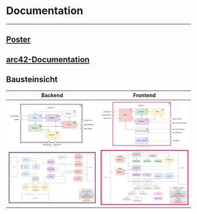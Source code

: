 # Documentation
---

## [Poster](https://github.com/Subletic/Documentation/blob/main/Poster/Projektposter_2024.pdf)

## [arc42-Documentation](https://github.com/Subletic/Documentation/blob/main/arc42_Documentation.html)

## Bausteinsicht
| Backend | Frontend |
|---|---|
|![Backend_1](https://github.com/Subletic/Documentation/blob/main/img/Bausteinsicht_1_Backend.drawio.svg)|![Frontend_1](https://github.com/Subletic/Documentation/blob/main/img/Bausteinsicht_1_Frontend.drawio.svg)|
|![Backend_2](https://github.com/Subletic/Documentation/blob/main/img/Bausteinsicht_2_Backend.drawio.svg)|![Frontend_2](https://github.com/Subletic/Documentation/blob/main/img/Bausteinsicht_2_Frontend.drawio.svg)|
